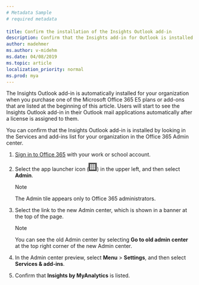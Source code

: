 ```yaml
---
# Metadata Sample
# required metadata

title: Confirm the installation of the Insights Outlook add-in
description: Confirm that the Insights add-in for Outlook is installed
author: madehmer
ms.author: v-midehm
ms.date: 04/08/2019
ms.topic: article
localization_priority: normal 
ms.prod: mya
---
```


The Insights Outlook add-in is automatically installed for your organization when you purchase one of the Microsoft Office 365 E5 plans or add-ons that are listed at the beginning of this article. Users will start to see the Insights Outlook add-in in their Outlook mail applications automatically after a license is assigned to them.

You can confirm that the Insights Outlook add-in is installed by looking in the Services and add-ins list for your organization in the Office 365 Admin center.

1. [Sign in to Office 365](https://support.office.com/en-us/article/where-to-sign-in-to-office-365-for-business-e9eb7d51-5430-4929-91ab-6157c5a050b4?ui=en-US&rs=en-US&ad=US) with your work or school account.

2. Select the app launcher icon (<img src="../../Images/app-launcher-icon.png" alt="Office 365 app launcher icon">) in the upper left, and then select **Admin**.

    > [!Note] 
    > The Admin tile appears only to Office 365 administrators. 

3. Select the link to the new Admin center, which is shown in a banner at the top of the page.

    > [!Note] 
    > You can see the old Admin center by selecting **Go to old admin center** at the top right corner of the new Admin center.

4. In the Admin center preview, select **Menu** > **Settings**, and then select **Services & add-ins**.

5. Confirm that **Insights by MyAnalytics** is listed.
